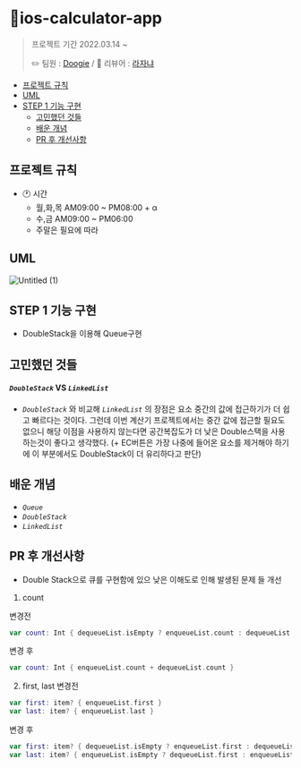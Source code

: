 # 📱ios-calculator-app
> 프로젝트 기간 2022.03.14 ~
> 
> ✏️ 팀원 : [Doogie](https://github.com/doogie97) / 🎤 리뷰어 : [라자냐](https://github.com/wonhee009)

- [프로젝트 규칙](#프로젝트-규칙)
- [UML](#프로젝트-규칙)
- [STEP 1 기능 구현](#step-1-기능-구현)
    + [고민했던 것들](#고민했던-것들)
    + [배운 개념](#배운-개념)
    + [PR 후 개선사항](#pr-후-개선사항)
## 프로젝트 규칙
- 🕐 시간
    - 월,화,목 AM09:00 ~ PM08:00 + α
    - 수,금 AM09:00 ~ PM06:00
    - 주말은 필요에 따라

## UML 
![Untitled (1)](https://user-images.githubusercontent.com/82325822/158533449-03543b04-be60-4cfa-8ef9-373f671e7f0d.jpg)

## STEP 1 기능 구현
- DoubleStack을 이용해 Queue구현

## 고민했던 것들
#### *`DoubleStack`* VS *`LinkedList`*
- *`DoubleStack`* 와 비교해 *`LinkedList`* 의 장점은 요소 중간의 값에 접근하기가 더 쉽고 빠르다는 것이다. 그런데 이번 계산기 프로젝트에서는 중간 값에 접근할 필요도 없으니 해당 이점을 사용하지 않는다면 공간복잡도가 더 낮은 Double스택을 사용하는것이 좋다고 생각했다.
(+ EC버튼은 가장 나중에 들어온 요소를 제거해야 하기에 이 부분에서도 DoubleStack이 더 유리하다고 판단)

## 배운 개념
- *`Queue`*
- *`DoubleStack`*
- *`LinkedList`*

## PR 후 개선사항
- Double Stack으로 큐를 구현함에 있으 낮은 이해도로 인해 발생된 문제 들 개선

1. count

변경전
```swift
var count: Int { dequeueList.isEmpty ? enqueueList.count : dequeueList.count }
```
변경 후
```swift
var count: Int { enqueueList.count + dequeueList.count }
```
2. first, last
변경전
```swift
var first: item? { enqueueList.first }
var last: item? { enqueueList.last }
```
변경 후
```swift
var first: item? { dequeueList.isEmpty ? enqueueList.first : dequeueList.last }
var last: item? { enqueueList.isEmpty ? dequeueList.first : enqueueList.last }
```
